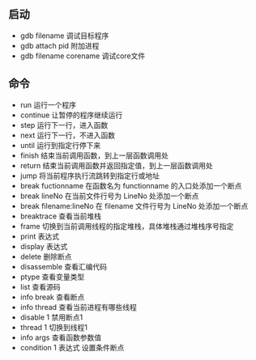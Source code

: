 ## 启动 
* gdb filename 调试目标程序
* gdb attach pid 附加进程
* gdb filename corename 调试core文件


## 命令
* run 运行一个程序
* continue 让暂停的程序继续运行
* step 运行下一行，进入函数
* next 运行下一行，不进入函数
* until 运行到指定行停下来
* finish 结束当前调用函数，到上一层函数调用处
* return 结束当前调用函数并返回指定值，到上一层函数调用处
* jump 将当前程序执行流跳转到指定行或地址
* break fuctionname 在函数名为 functionname 的入口处添加一个断点
* break lineNo 在当前文件行号为 LineNo 处添加一个断点
* break filename:lineNo 在 filename 文件行号为 LineNo 处添加一个断点
* breaktrace 查看当前堆栈
* frame 切换到当前调用线程的指定堆栈，具体堆栈通过堆栈序号指定
* print 表达式
* display 表达式
* delete 删除断点
* disassemble 查看汇编代码
* ptype 查看变量类型
* list 查看源码
* info break 查看断点
* info thread 查看当前进程有哪些线程
* disable 1 禁用断点1
* thread 1 切换到线程1
* info args 查看函数参数值
* condition 1 表达式 设置条件断点
